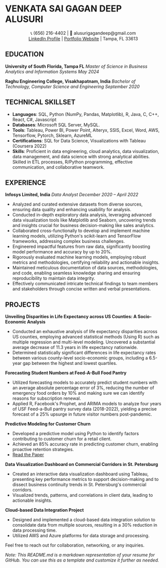 # VENKATA SAI GAGAN DEEP ALUSURI

<div align="center">
    📞 (656) 216-4402 | 📧 alusurigagandeep@gmail.com
    <br>
    <a href="https://www.linkedin.com/in/gagandeepu562/">LinkedIn Profile</a> | <a href="https://gaganavs100.wixsite.com/gagandeepavs/">Portfolio Website</a> | Tampa, FL 33613
</div>

## EDUCATION

**University of South Florida, Tampa FL**
*Master of Science in Business Analytics and Information Systems*
*May 2024*

**Raghu Engineering College, Visakhapatnam, India**
*Bachelor of Technology, Computer Science and Engineering*
*September 2020*

## TECHNICAL SKILLSET

- **Languages**: SQL, Python (NumPy, Pandas, Matplotlib), R, Java, C, C++, React, C#, Javascript
- **Databases**: Microsoft SQL Server, MySQL.
- **Tools**: Tableau, Power BI, Power Point, Alteryx, SSIS, Excel, Word, AWS, Tensorflow, Pytorch, Sklearn, AzureML
- **Certifications**: SQL for Data Science, Visualizations with Tableau (Coursera 2022)
- **Skills**: Proficient in data engineering, cloud analytics, data visualization, data management, and data science with strong analytical abilities. Skilled in ETL processes, R/Python programming, effective communication, and collaborative teamwork.

## EXPERIENCE

**Infosys Limited, India**
*Data Analyst*
*December 2020 – April 2022*

- Analyzed and curated extensive datasets from diverse sources, ensuring data quality and enhancing usability for analysis.
- Conducted in-depth exploratory data analysis, leveraging advanced data visualization tools like Matplotlib and Seaborn, uncovering trends and insights crucial for business decision-making like sales analytics.
- Collaborated cross-functionally to develop and implement machine learning models, utilizing Python's scikit-learn and TensorFlow frameworks, addressing complex business challenges.
- Engineered impactful features from raw data, significantly boosting model performance and accuracy by up to 20%.
- Rigorously evaluated machine learning models, employing robust metrics and methodologies, certifying reliability and actionable insights.
- Maintained meticulous documentation of data sources, methodologies, and code, enabling seamless knowledge sharing and ensuring reproducibility to maintain data integrity.
- Effectively communicated intricate technical findings to team members and stakeholders through concise written and verbal presentations.

## PROJECTS

**Unveiling Disparities in Life Expectancy across US Counties: A Socio-Economic Analysis**

- Conducted an exhaustive analysis of life expectancy disparities across US counties, employing advanced statistical methods (Using R) such as multiple regression and multi-level modeling. Uncovered a substantial average decrease of 11.3 years in life expectancy nationwide.
- Determined statistically significant differences in life expectancy rates between various county-level socio-economic groups, including a 6.5-year gap between the highest and lowest quartiles.

**Forecasting Student Numbers at Feed-A-Bull Food Pantry**

- Utilized forecasting models to accurately predict student numbers with an average absolute percentage error of 3%, reducing the number of emergency food orders by 10% and making sure we can identify reasons for subscription renewal.
- Applied R, Facebook's Prophet, and ARIMA models to analyze four years of USF Feed-a-Bull pantry survey data (2018-2022), yielding a precise forecast of a 25% upsurge in future visitor numbers post-pandemic.

**Predictive Modeling for Customer Churn**

- Developed a predictive model using Python to identify factors contributing to customer churn for a retail client.
- Achieved an 85% accuracy rate in predicting customer churn, enabling proactive retention strategies.
- [Read the Paper](https://www.ijsdr.org/viewpaperforall.php?paper=IJSDR2006011)

**Data Visualization Dashboard on Commercial Corridors in St. Petersburg**

- Created an interactive data visualization dashboard using Tableau, presenting key performance metrics to support decision-making and to dissect business continuity trends in St. Petersburg's commercial corridors.
- Visualized trends, patterns, and correlations in client data, leading to actionable insights.

**Cloud-based Data Integration Project**

- Designed and implemented a cloud-based data integration solution to consolidate data from multiple sources, resulting in a 30% reduction in data processing time.
- Utilized AWS and Azure platforms for data storage and processing.

Feel free to reach out for collaboration, networking, or any inquiries.

*Note: This README.md is a markdown representation of your resume for GitHub. You can use this as a template and customize it further as needed.*
